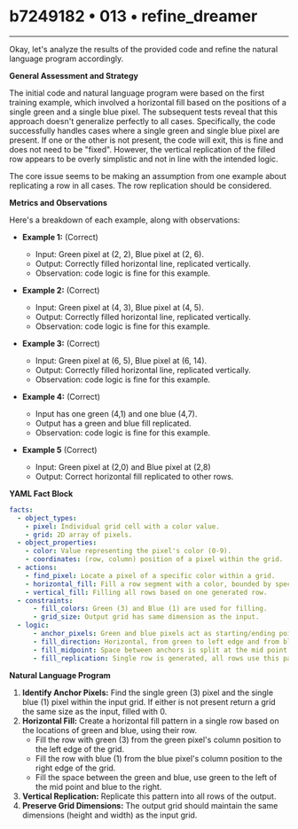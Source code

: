 # b7249182 • 013 • refine_dreamer

---
Okay, let's analyze the results of the provided code and refine the natural language program accordingly.

**General Assessment and Strategy**

The initial code and natural language program were based on the first training example, which involved a horizontal fill based on the positions of a single green and a single blue pixel. The subsequent tests reveal that this approach doesn't generalize perfectly to all cases. Specifically, the code successfully handles cases where a single green and single blue pixel are present. If one or the other is not present, the code will exit, this is fine and does not need to be "fixed". However, the vertical replication of the filled row appears to be overly simplistic and not in line with the intended logic.

The core issue seems to be making an assumption from one example about replicating a row in all cases. The row replication should be considered.

**Metrics and Observations**

Here's a breakdown of each example, along with observations:

*   **Example 1:** (Correct)
    *   Input: Green pixel at (2, 2), Blue pixel at (2, 6).
    *   Output: Correctly filled horizontal line, replicated vertically.
    * Observation: code logic is fine for this example.

*   **Example 2:** (Correct)
    *   Input: Green pixel at (4, 3), Blue pixel at (4, 5).
    *   Output: Correctly filled horizontal line, replicated vertically.
     * Observation: code logic is fine for this example.

*   **Example 3:** (Correct)
    *   Input: Green pixel at (6, 5), Blue pixel at (6, 14).
    *   Output: Correctly filled horizontal line, replicated vertically.
     * Observation: code logic is fine for this example.

*   **Example 4:** (Correct)
    * Input has one green (4,1) and one blue (4,7).
    * Output has a green and blue fill replicated.
     * Observation: code logic is fine for this example.

*   **Example 5** (Correct)
    *   Input: Green pixel at (2,0) and Blue pixel at (2,8)
    *   Output: Correct horizontal fill replicated to other rows.

**YAML Fact Block**

```yaml
facts:
  - object_types:
    - pixel: Individual grid cell with a color value.
    - grid: 2D array of pixels.
  - object_properties:
    - color: Value representing the pixel's color (0-9).
    - coordinates: (row, column) position of a pixel within the grid.
  - actions:
    - find_pixel: Locate a pixel of a specific color within a grid.
    - horizontal_fill: Fill a row segment with a color, bounded by specific coordinates or grid edges.
    - vertical_fill: Filling all rows based on one generated row.
  - constraints:
      - fill_colors: Green (3) and Blue (1) are used for filling.
      - grid_size: Output grid has same dimension as the input.
  - logic:
      - anchor_pixels: Green and blue pixels act as starting/ending points for the fill.
      - fill_direction: Horizontal, from green to left edge and from blue to right edge.
      - fill_midpoint: Space between anchors is split at the mid point.
      - fill_replication: Single row is generated, all rows use this pattern.
```

**Natural Language Program**

1.  **Identify Anchor Pixels:** Find the single green (3) pixel and the single blue (1) pixel within the input grid. If either is not present return a grid the same size as the input, filled with 0.
2.  **Horizontal Fill:** Create a horizontal fill pattern in a single row based on the locations of green and blue, using their row.
    *   Fill the row with green (3) from the green pixel's column position to the left edge of the grid.
    *   Fill the row with blue (1) from the blue pixel's column position to the right edge of the grid.
    *   Fill the space between the green and blue, use green to the left of the mid point and blue to the right.
3.  **Vertical Replication:** Replicate this pattern into all rows of the output.
4. **Preserve Grid Dimensions:** The output grid should maintain the same dimensions (height and width) as the input grid.

